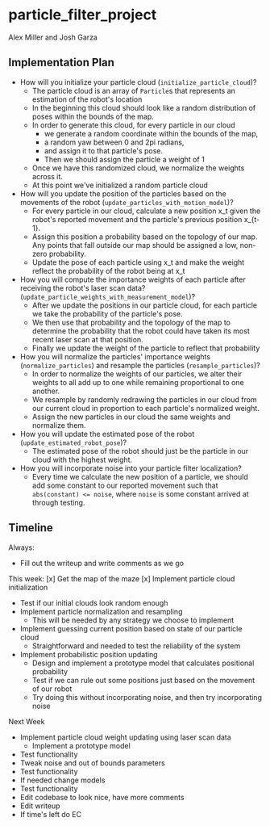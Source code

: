 # particle_filter_project
Alex Miller and Josh Garza

## Implementation Plan
 - How will you initialize your particle cloud (`initialize_particle_cloud`)?
   - The particle cloud is an array of `Particle`s that represents an estimation of the robot's location
   - In the beginning this cloud should look like a random distribution of poses within the bounds of the map.
   - In order to generate this cloud, for every particle in our cloud
     - we generate a random coordinate within the bounds of the map,
     - a random yaw between 0 and 2pi radians,
     - and assign it to that particle's pose.
     - Then we should assign the particle a weight of 1
   - Once we have this randomized cloud, we normalize the weights across it.
   - At this point we've initialized a random particle cloud
 - How will you update the position of the particles based on the movements of the robot (`update_particles_with_motion_model`)?
   - For every particle in our cloud, calculate a new position x_t given the robot's reported movement and the particle's previous position x_{t-1}.
   - Assign this position a probability based on the topology of our map. Any points that fall outside our map should be assigned a low, non-zero probability.
   - Update the pose of each particle using x_t and make the weight reflect the probability of the robot being at x_t
 - How you will compute the importance weights of each particle after receiving the robot's laser scan data?(`update_particle_weights_with_measurement_model`)?
   - After we update the positions in our particle cloud, for each particle we take the probability of the particle's pose.
   - We then use that probability and the topology of the map to determine the probability that the robot could have taken its most recent laser scan at that position.
   - Finally we update the weight of the particle to reflect that probability
 - How you will normalize the particles' importance weights (`normalize_particles`) and resample the particles (`resample_particles`)?
   - In order to normalize the weights of our particles, we alter their weights to all add up to one while remaining proportional to one another.
   - We resample by randomly redrawing the particles in our cloud from our current cloud in proportion to each particle's normalized weight.
   - Assign the new particles in our cloud the same weights and normalize them.
 - How you will update the estimated pose of the robot (`update_estimated_robot_pose`)?
   - The estimated pose of the robot should just be the particle in our cloud with the highest weight.
 - How you will incorporate noise into your particle filter localization?
   - Every time we calculate the new position of a particle, we should add some constant to our reported movement such that `abs(constant) <= noise`, where `noise` is some constant arrived at through testing.

## Timeline
Always:
- Fill out the writeup and write comments as we go

This week:
[x] Get the map of the maze
[x] Implement particle cloud initialization
  - Test if our initial clouds look random enough 
  - Implement particle normalization and resampling
    - This will be needed by any strategy we choose to implement
  - Implement guessing current position based on state of our particle cloud
    - Straightforward and needed to test the reliability of the system
  - Implement probabilistic position updating
    - Design and implement a prototype model that calculates positional probability
    - Test if we can rule out some positions just based on the movement of our robot
    - Try doing this without incorporating noise, and then try incorporating noise
  
Next Week
- Implement particle cloud weight updating using laser scan data
  - Implement a prototype model
- Test functionality
- Tweak noise and out of bounds parameters
- Test functionality
- If needed change models
- Test functionality
- Edit codebase to look nice, have more comments
- Edit writeup
- If time's left do EC
